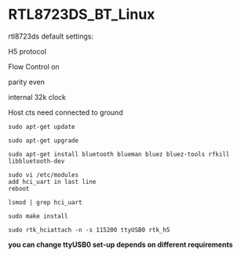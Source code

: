 # RTL8723DS_BT_Linux

rtl8723ds default settings:

H5 protocol

Flow Control on

parity even

internal 32k clock


Host cts need connected to ground

    sudo apt-get update

    sudo apt-get upgrade

    sudo apt-get install bluetooth blueman bluez bluez-tools rfkill libbluetooth-dev

    sudo vi /etc/modules
    add hci_uart in last line
    reboot
    
    lsmod | grep hci_uart

    sudo make install

    sudo rtk_hciattach -n -s 115200 ttyUSB0 rtk_h5


**you can change ttyUSB0 set-up depends on different requirements**




